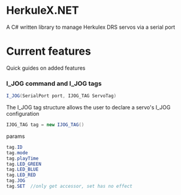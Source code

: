 # HerkuleX.NET
A C# written library to manage Herkulex DRS servos via a serial port

# Current features
Quick guides on added features

### I_JOG command and I_JOG tags
```csharp
I_JOG(SerialPort port, IJOG_TAG ServoTag)
```
The I_JOG tag structure allows the user to declare a servo's I_JOG configuration
```csharp
IJOG_TAG tag = new IJOG_TAG()
```
params
```csharp
tag.ID
tag.mode
tag.playTime 
tag.LED_GREEN
tag.LED_BLUE
tag.LED_RED 
tag.JOG
tag.SET  //only get accessor, set has no effect
```
   


